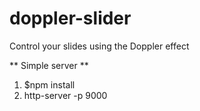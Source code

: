 # doppler-slider
Control your slides using the Doppler effect


** Simple server **
1. $npm install
2. http-server -p 9000
